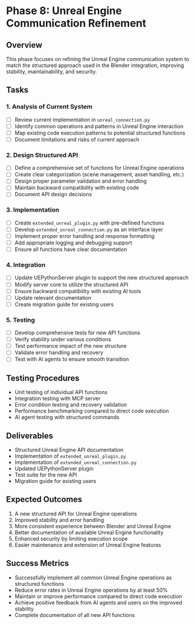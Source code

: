 # Phase 8: Unreal Engine Communication Refinement

## Overview
This phase focuses on refining the Unreal Engine communication system to match the structured approach used in the Blender integration, improving stability, maintainability, and security.

## Tasks

### 1. Analysis of Current System
- [ ] Review current implementation in `unreal_connection.py`
- [ ] Identify common operations and patterns in Unreal Engine interaction
- [ ] Map existing code execution patterns to potential structured functions
- [ ] Document limitations and risks of current approach

### 2. Design Structured API
- [ ] Define a comprehensive set of functions for Unreal Engine operations
- [ ] Create clear categorization (scene management, asset handling, etc.)
- [ ] Design proper parameter validation and error handling
- [ ] Maintain backward compatibility with existing code
- [ ] Document API design decisions

### 3. Implementation
- [ ] Create `extended_unreal_plugin.py` with pre-defined functions
- [ ] Develop `extended_unreal_connection.py` as an interface layer
- [ ] Implement proper error handling and response formatting
- [ ] Add appropriate logging and debugging support
- [ ] Ensure all functions have clear documentation

### 4. Integration
- [ ] Update UEPythonServer plugin to support the new structured approach
- [ ] Modify server core to utilize the structured API
- [ ] Ensure backward compatibility with existing AI tools
- [ ] Update relevant documentation
- [ ] Create migration guide for existing users

### 5. Testing
- [ ] Develop comprehensive tests for new API functions
- [ ] Verify stability under various conditions
- [ ] Test performance impact of the new structure
- [ ] Validate error handling and recovery
- [ ] Test with AI agents to ensure smooth transition

## Testing Procedures
- Unit testing of individual API functions
- Integration testing with MCP server
- Error condition testing and recovery validation
- Performance benchmarking compared to direct code execution
- AI agent testing with structured commands

## Deliverables
- Structured Unreal Engine API documentation
- Implementation of `extended_unreal_plugin.py`
- Implementation of `extended_unreal_connection.py`
- Updated UEPythonServer plugin
- Test suite for the new API
- Migration guide for existing users

## Expected Outcomes

1. A new structured API for Unreal Engine operations
2. Improved stability and error handling
3. More consistent experience between Blender and Unreal Engine
4. Better documentation of available Unreal Engine functionality
5. Enhanced security by limiting execution scope
6. Easier maintenance and extension of Unreal Engine features

## Success Metrics
- Successfully implement all common Unreal Engine operations as structured functions
- Reduce error rates in Unreal Engine operations by at least 50%
- Maintain or improve performance compared to direct code execution
- Achieve positive feedback from AI agents and users on the improved stability
- Complete documentation of all new API functions
